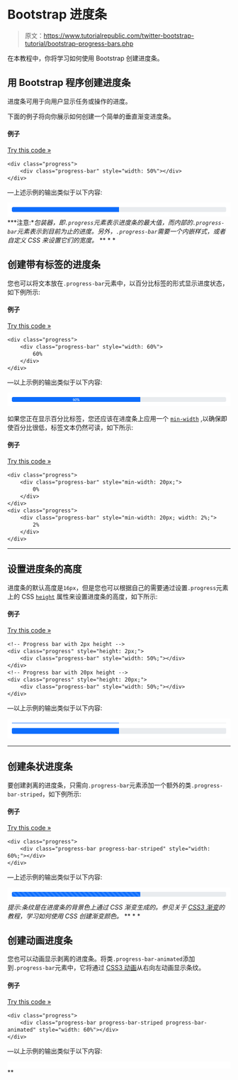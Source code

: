 # Bootstrap 进度条

> 原文：<https://www.tutorialrepublic.com/twitter-bootstrap-tutorial/bootstrap-progress-bars.php>

在本教程中，你将学习如何使用 Bootstrap 创建进度条。

## 用 Bootstrap 程序创建进度条

进度条可用于向用户显示任务或操作的进度。

下面的例子将向你展示如何创建一个简单的垂直渐变进度条。

#### 例子

[Try this code »](../codelab.php?topic=bootstrap&file=progress-bar "Try this code using online Editor")

```
<div class="progress">
    <div class="progress-bar" style="width: 50%"></div>
</div>
```

—上述示例的输出类似于以下内容:

[![Bootstrap Progress Bar](img/a030da8e0dfe631b8bd847951057f3e8.png)](../codelab.php?topic=bootstrap&file=progress-bar)  ***注意:**包装器，即`.progress`元素表示进度条的最大值，而内部的`.progress-bar`元素表示到目前为止的进度。另外，`.progress-bar`需要一个内嵌样式，或者自定义 CSS 来设置它们的宽度。*  ** * *

## 创建带有标签的进度条

您也可以将文本放在`.progress-bar`元素中，以百分比标签的形式显示进度状态，如下例所示:

#### 例子

[Try this code »](../codelab.php?topic=bootstrap&file=progress-bar-with-label "Try this code using online Editor")

```
<div class="progress">
    <div class="progress-bar" style="width: 60%">
        60%
    </div>
</div>
```

—以上示例的输出类似于以下内容:

[![Bootstrap Progress Bar with Label](img/ba22fc64aaa679167594724f634358d4.png)](../codelab.php?topic=bootstrap&file=progress-bar-with-label) 

如果您正在显示百分比标签，您还应该在进度条上应用一个 [`min-width`](../css-reference/css-min-width-property.php) ,以确保即使百分比很低，标签文本仍然可读，如下所示:

#### 例子

[Try this code »](../codelab.php?topic=bootstrap&file=progress-bar-with-label-and-min-width "Try this code using online Editor")

```
<div class="progress">
    <div class="progress-bar" style="min-width: 20px;">
        0%
    </div>
</div>
<div class="progress">
    <div class="progress-bar" style="min-width: 20px; width: 2%;">
        2%
    </div>
</div>
```

* * *

## 设置进度条的高度

进度条的默认高度是`16px`，但是您也可以根据自己的需要通过设置`.progress`元素上的 CSS [`height`](/css-reference/css-height-property.php) 属性来设置进度条的高度，如下所示:

#### 例子

[Try this code »](../codelab.php?topic=bootstrap&file=progress-bar-height-sizing "Try this code using online Editor")

```
<!-- Progress bar with 2px height -->
<div class="progress" style="height: 2px;">
    <div class="progress-bar" style="width: 50%;"></div>
</div>
<!-- Progress bar with 20px height -->
<div class="progress" style="height: 20px;">
    <div class="progress-bar" style="width: 50%;"></div>
</div>
```

—以上示例的输出类似于以下内容:

[![Bootstrap Progress Bar Height Sizing](img/cf92cf7f2ebbcd2db3c27fefbd9d2e5d.png)](../codelab.php?topic=bootstrap&file=progress-bar-height-sizing) 

* * *

## 创建条状进度条

要创建剥离的进度条，只需向`.progress-bar`元素添加一个额外的类`.progress-bar-striped`，如下例所示:

#### 例子

[Try this code »](../codelab.php?topic=bootstrap&file=stripped-progress-bar "Try this code using online Editor")

```
<div class="progress">
    <div class="progress-bar progress-bar-striped" style="width: 60%;"></div>
</div>
```

—上述示例的输出类似于以下内容:

[![Bootstrap Stripped Progress Bar](img/59bf9dd068fec28cadc8b8ede1be4d55.png)](../codelab.php?topic=bootstrap&file=stripped-progress-bar)  *提示:条纹是在进度条的背景色上通过 CSS 渐变生成的。参见关于 [CSS3 渐变](/css-tutorial/css3-gradients.php)的教程，学习如何使用 CSS 创建渐变颜色。*  ** * *

## 创建动画进度条

您也可以动画显示剥离的进度条。将类`.progress-bar-animated`添加到`.progress-bar`元素中，它将通过 [CSS3 动画](/css-tutorial/css3-animations.php)从右向左动画显示条纹。

#### 例子

[Try this code »](../codelab.php?topic=bootstrap&file=animated-progress-bar "Try this code using online Editor")

```
<div class="progress">
    <div class="progress-bar progress-bar-striped progress-bar-animated" style="width: 60%"></div>
</div>
```

—以上示例的输出类似于以下内容:

<iframe src="../examples/bootstrap/bootstrap-animated-progress-bar.html" style="border:none;display:block;width:100%;height:16px;"></div> </div> <hr/> <h2>动态更改进度条值</h2> <p>静态进度条给人的印象不是很深刻。下面的例子将让您大致了解如何使用 jQuery 动态更新 Bootstrap 进度条的状态。</p> <!--Code box--> <div class="example"> <div class="codebox multi-style-mode"> <div class="codebox-title"> <h4>例子</h4> <div class="code-style"> <span class="active" data-target="0" data-url="dynamically-change-progress-bar-value-using-jquery">jQuery</span> <span data-target="1" data-url="dynamically-change-progress-bar-value-using-javascript">JavaScript</span> </div> <a href="../codelab.php?topic=bootstrap&amp;file=dynamically-change-progress-bar-value-using-jquery" target="_blank" class="try-btn" title="Try this code using online Editor">Try this code <span>»</span></a> </div> <pre class="syntax-highlighter line-numbers"><code class="language-markup">&lt;script&gt; var i = 0; function makeProgress(){ if(i &lt; 100){ i = i + 1; $(".progress-bar").css("width", i + "%").text(i + "%"); } // Wait for sometime before running this script again setTimeout("makeProgress()", 100); } makeProgress(); &lt;/script&gt;</code></pre> <pre class="syntax-highlighter line-numbers hide"><code class="language-markup">&lt;script&gt; var i = 0; var bar = document.querySelector(".progress-bar"); function makeProgress(){ if(i &lt; 100){ i = i + 1; bar.style.width = i + "%"; bar.innerText = i + "%"; } // Wait for sometime before running this script again setTimeout("makeProgress()", 100); } makeProgress(); &lt;/script&gt;</code></pre> </div> </div> <!--End:Code box--> <hr/> <h2>创建堆叠进度条</h2> <p>您还可以在一个进度组件中放置多个进度条来堆叠它们。</p> <p>这里有一个例子来演示它实际上是如何工作的。</p> <!--Code box--> <div class="example"> <div class="codebox"> <div class="codebox-title"><h4>例子</h4><a href="../codelab.php?topic=bootstrap&amp;file=stacked-progress-bar" target="_blank" class="try-btn" title="Try this code using online Editor">Try this code <span>»</span></a></div> <pre class="syntax-highlighter line-numbers"><code class="language-markup">&lt;div class="progress"&gt; &lt;div class="progress-bar bg-success" style="width: 40%"&gt; Program Files (40%) &lt;/div&gt; &lt;div class="progress-bar bg-warning" style="width: 25%"&gt; Residual Files (25%) &lt;/div&gt; &lt;div class="progress-bar bg-danger" style="width: 15%"&gt; Junk Files (15%) &lt;/div&gt; &lt;/div&gt;</code></pre> </div> </div> <!--End:Code box--> <p>—上述示例的输出类似于以下内容:</p> <div class="shadow"> <div class="preview-box"> <a href="../codelab.php?topic=bootstrap&amp;file=stacked-progress-bar" target="_blank"> <img src="img/33490440b60f0bee43cd26fa440ac358.png" width="760" height="46" alt="Bootstrap Stacked Progress Bar" data-original-src="https://www.tutorialrepublic.com/limg/bootstrap-5/bootstrap-stacked-progress-bar.png"/> </a> </div> </div> <hr/> <h2>创建不同颜色的进度条</h2> <p>您还可以使用<a href="bootstrap-helper-classes.php#background-color-classes">背景颜色实用程序类</a>来创建各种颜色的进度条，以便通过颜色传达含义，如下例所示:</p> <!--Code box--> <div class="example"> <div class="codebox"> <div class="codebox-title"><h4>例子</h4><a href="../codelab.php?topic=bootstrap&amp;file=progress-bar-with-emphasis" target="_blank" class="try-btn" title="Try this code using online Editor">Try this code <span>»</span></a></div> <pre class="syntax-highlighter line-numbers"><code class="language-markup">&lt;div class="progress"&gt; &lt;div class="progress-bar bg-info" style="width: 20%"&gt;&lt;/div&gt; &lt;/div&gt; &lt;div class="progress"&gt; &lt;div class="progress-bar bg-success" style="width: 40%"&gt;&lt;/div&gt; &lt;/div&gt; &lt;div class="progress"&gt; &lt;div class="progress-bar bg-warning" style="width: 80%"&gt;&lt;/div&gt; &lt;/div&gt; &lt;div class="progress"&gt; &lt;div class="progress-bar bg-danger" style="width: 90%"&gt;&lt;/div&gt; &lt;/div&gt;</code></pre> </div> </div> <!--End:Code box--> <p>—上述示例的输出类似于以下内容:</p> <div class="shadow"> <div class="preview-box"> <a href="../codelab.php?topic=bootstrap&amp;file=progress-bar-with-emphasis" target="_blank"> <img src="img/53df24e720cd97649e5b4886e15f8ba5.png" width="760" height="142" alt="Bootstrap Progress Bar with Emphasis" data-original-src="https://www.tutorialrepublic.com/limg/bootstrap-5/bootstrap-progress-bar-with-emphasis.png"/> </a> </div> </div> <hr/> <h2>制作不同颜色的条纹进度条</h2> <p>与纯色相似，您也可以使用相同的背景色工具类创建不同颜色的条纹进度条。让我们看看下面的例子:</p> <!--Code box--> <div class="example"> <div class="codebox"> <div class="codebox-title"><h4>例子</h4><a href="../codelab.php?topic=bootstrap&amp;file=striped-progress-bar-with-emphasis" target="_blank" class="try-btn" title="Try this code using online Editor">Try this code <span>»</span></a></div> <pre class="syntax-highlighter line-numbers"><code class="language-markup">&lt;div class="progress"&gt; &lt;div class="progress-bar progress-bar-striped bg-info" style="width: 20%"&gt;&lt;/div&gt; &lt;/div&gt; &lt;div class="progress"&gt; &lt;div class="progress-bar progress-bar-striped bg-success" style="width: 40%"&gt;&lt;/div&gt; &lt;/div&gt; &lt;div class="progress"&gt; &lt;div class="progress-bar progress-bar-striped bg-warning" style="width: 80%"&gt;&lt;/div&gt; &lt;/div&gt; &lt;div class="progress"&gt; &lt;div class="progress-bar progress-bar-striped bg-danger" style="width: 90%"&gt;&lt;/div&gt; &lt;/div&gt;</code></pre> </div> </div> <!--End:Code box--> <p>—以上示例的输出类似于以下内容:</p> <div class="shadow"> <div class="preview-box"> <a href="../codelab.php?topic=bootstrap&amp;file=striped-progress-bar-with-emphasis" target="_blank"> <img src="img/f6daa02b1a49859a650148b0ecc62ba1.png" width="760" height="142" alt="Bootstrap Striped Progress Bar with Emphasis" data-original-src="https://www.tutorialrepublic.com/limg/bootstrap-5/bootstrap-striped-progress-bar-with-emphasis.png"/> </a> </div> </div> <!--Bottom Navigation--> <!--End:Bottom Navigation--> <!-- InstanceEndEditable --> </body> </html></iframe>**